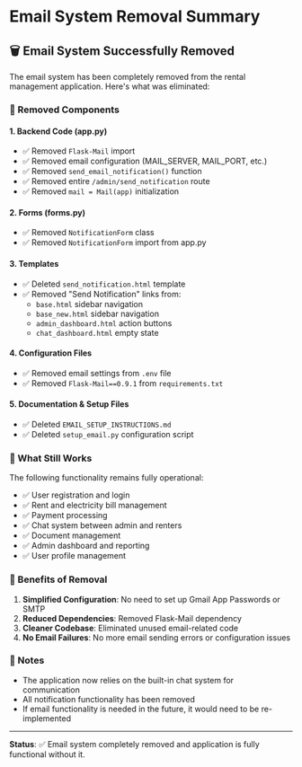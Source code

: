 # Email System Removal Summary

## 🗑️ Email System Successfully Removed

The email system has been completely removed from the rental management application. Here's what was eliminated:

### 📧 Removed Components

#### 1. **Backend Code (app.py)**

- ✅ Removed `Flask-Mail` import
- ✅ Removed email configuration (MAIL_SERVER, MAIL_PORT, etc.)
- ✅ Removed `send_email_notification()` function
- ✅ Removed entire `/admin/send_notification` route
- ✅ Removed `mail = Mail(app)` initialization

#### 2. **Forms (forms.py)**

- ✅ Removed `NotificationForm` class
- ✅ Removed `NotificationForm` import from app.py

#### 3. **Templates**

- ✅ Deleted `send_notification.html` template
- ✅ Removed "Send Notification" links from:
  - `base.html` sidebar navigation
  - `base_new.html` sidebar navigation
  - `admin_dashboard.html` action buttons
  - `chat_dashboard.html` empty state

#### 4. **Configuration Files**

- ✅ Removed email settings from `.env` file
- ✅ Removed `Flask-Mail==0.9.1` from `requirements.txt`

#### 5. **Documentation & Setup Files**

- ✅ Deleted `EMAIL_SETUP_INSTRUCTIONS.md`
- ✅ Deleted `setup_email.py` configuration script

### 🔧 What Still Works

The following functionality remains fully operational:

- ✅ User registration and login
- ✅ Rent and electricity bill management
- ✅ Payment processing
- ✅ Chat system between admin and renters
- ✅ Document management
- ✅ Admin dashboard and reporting
- ✅ User profile management

### 🚀 Benefits of Removal

1. **Simplified Configuration**: No need to set up Gmail App Passwords or SMTP
2. **Reduced Dependencies**: Removed Flask-Mail dependency
3. **Cleaner Codebase**: Eliminated unused email-related code
4. **No Email Failures**: No more email sending errors or configuration issues

### 📝 Notes

- The application now relies on the built-in chat system for communication
- All notification functionality has been removed
- If email functionality is needed in the future, it would need to be re-implemented

---

**Status**: ✅ Email system completely removed and application is fully functional without it.
